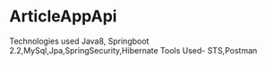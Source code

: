 # ArticleAppApi
 Technologies used
 Java8, Springboot 2.2,MySql,Jpa,SpringSecurity,Hibernate
Tools Used- STS,Postman
